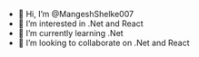 - 👋 Hi, I’m @MangeshShelke007
- 👀 I’m interested in .Net and React
- 🌱 I’m currently learning .Net
- 💞️ I’m looking to collaborate on .Net and React

<!---
MangeshShelke007/MangeshShelke007 is a ✨ special ✨ repository because its `README.md` (this file) appears on your GitHub profile.
You can click the Preview link to take a look at your changes.
--->
